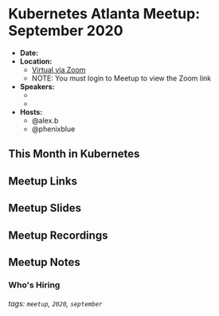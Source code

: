 # Kubernetes Atlanta Meetup: September 2020<!--Month Year-->

- **Date:** <!--date as MM.DD.YYYY-->
- **Location:**
    - [Virtual via Zoom](#)
    - NOTE: You must login to Meetup to view the Zoom link
- **Speakers:**
    - <!--presentation title-->
    - <!--speaker name/company-->
- **Hosts:**
    - @alex.b
    - @phenixblue

## This Month in Kubernetes

## Meetup Links

## Meetup Slides

## Meetup Recordings

## Meetup Notes

### Who's Hiring 

<!--Company Name: Positions hiring for (link to hiring page), Contact Name/email/etc-->

###### tags: `meetup`, `2020`, `september` <!--Add additional tags for `year`, `month` and anything else pertinent-->